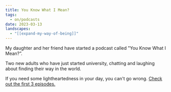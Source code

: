 ```yaml
---
title: You Know What I Mean?
tags:
  - on/podcasts
date: 2023-03-13
landscapes:
  - "[[expand-my-way-of-being]]"
---
```

My daughter and her friend have started a podcast called "You Know What I Mean?”.

Two new adults who have just started university, chatting and laughing about finding their way in the world. 

If you need some lightheartedness in your day, you can't go wrong. [Check out the first 3 episodes.](https://feeds.buzzsprout.com/2123004.rss)